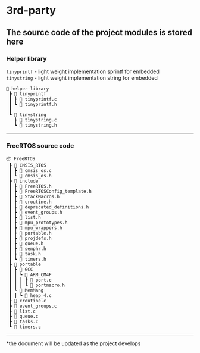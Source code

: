 # 3rd-party
The source code of the project modules is stored here
------

### Helper library
`tinyprintf` -  light weight implementation sprintf for embedded <br>
`tinystring` -  light weight implementation string for embedded 

```
📂 helper-library
 ┣ 📂 tinyprintf
 ┃ ┣ 📄 tinyprintf.c
 ┃ ┗ 📄 tinyprintf.h
 ┃
 ┗ 📂 tinystring
   ┣ 📄 tinystring.c
   ┗ 📄 tinystring.h
```
------

### FreeRTOS source code

```
📦 FreeRTOS
 ┣ 📂 CMSIS_RTOS
 ┃ ┣ 📜 cmsis_os.c
 ┃ ┗ 📜 cmsis_os.h
 ┣ 📂 include
 ┃ ┣ 📜 FreeRTOS.h
 ┃ ┣ 📜 FreeRTOSConfig_template.h
 ┃ ┣ 📜 StackMacros.h
 ┃ ┣ 📜 croutine.h
 ┃ ┣ 📜 deprecated_definitions.h
 ┃ ┣ 📜 event_groups.h
 ┃ ┣ 📜 list.h
 ┃ ┣ 📜 mpu_prototypes.h
 ┃ ┣ 📜 mpu_wrappers.h
 ┃ ┣ 📜 portable.h
 ┃ ┣ 📜 projdefs.h
 ┃ ┣ 📜 queue.h
 ┃ ┣ 📜 semphr.h
 ┃ ┣ 📜 task.h
 ┃ ┗ 📜 timers.h
 ┣ 📂 portable
 ┃ ┣ 📂 GCC
 ┃ ┃ ┗ 📂 ARM_CM4F
 ┃ ┃ ┃ ┣ 📜 port.c
 ┃ ┃ ┃ ┗ 📜 portmacro.h
 ┃ ┗ 📂 MemMang
 ┃ ┃ ┗ 📜 heap_4.c
 ┣ 📜 croutine.c
 ┣ 📜 event_groups.c
 ┣ 📜 list.c
 ┣ 📜 queue.c
 ┣ 📜 tasks.c
 ┗ 📜 timers.c
```

------

*the document will be updated as the project develops
